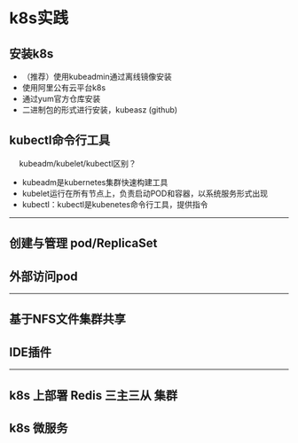 


# k8s实践  

## 安装k8s

* （推荐）使用kubeadmin通过离线镜像安装  
* 使用阿里公有云平台k8s  
* 通过yum官方仓库安装  
* 二进制包的形式进行安装，kubeasz (github)  

<!-- 
https://www.cnblogs.com/xiaoyuxixi/p/12142218.html
https://blog.csdn.net/qq_46595591/article/details/107520114?utm_medium=distribute.wap_relevant.none-task-blog-title-4
-->

## kubectl命令行工具  
&emsp; kubeadm/kubelet/kubectl区别？  

* kubeadm是kubernetes集群快速构建工具
* kubelet运行在所有节点上，负责启动POD和容器，以系统服务形式出现
* kubectl：kubectl是kubenetes命令行工具，提供指令

---

## 创建与管理 pod/ReplicaSet
<!-- 

k8s笔记二（pod资源的创建与管理）
https://blog.csdn.net/dayi_123/article/details/88683870

k8s创建资源的两种方式、访问pod
https://blog.csdn.net/PpikachuP/article/details/89674578

Kubernetes学习笔记——k8s创建Pod和ReplicaSet的工作流程
https://blog.csdn.net/weixin_38070561/article/details/82706973


K8S：创建pod资源两种方式： kubectl命令 && yaml文件
https://blog.csdn.net/weixin_45691464/article/details/106006125

-->
 


## 外部访问pod  

<!-- 
从外部访问K8s中Pod的五种方式
https://blog.csdn.net/qq_23348071/article/details/87185025


-->

----

## 基于NFS文件集群共享  




## IDE插件  
<!-- 
IDE 插件
https://mp.weixin.qq.com/s/KbcUxGJ3JK7ANtuDRvPzZQ

-->

----

## k8s 上部署 Redis 三主三从 集群  
<!-- 
k8s 上部署 Redis 三主三从 集群
https://www.cnblogs.com/winstom/p/11881882.html


在K8s上部署Redis 集群
https://blog.csdn.net/zhutongcloud/article/details/90768390

-->

## k8s 微服务 
<!-- 
微服务交付至kubernetes流程
https://www.cnblogs.com/jasonminghao/p/12617313.html

-->
